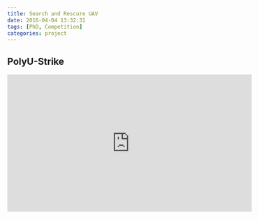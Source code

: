 ```yaml
---
title: Search and Rescure UAV
date: 2016-04-04 13:32:31
tags: [PhD, Competition]
categories: project
---
```

## PolyU-Strike  
<iframe width="560" height="315" src="https://www.youtube.com/embed/ZK2kLsNICog?list=PLExhUFMJ8R20t3anCNDYLnFilz3u3lc0S" frameborder="0" allowfullscreen></iframe>
